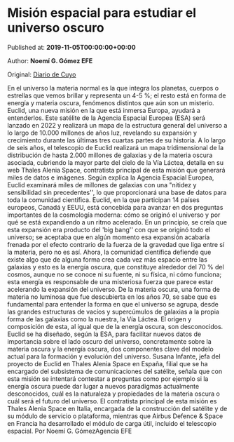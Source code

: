 
# Misión espacial para estudiar el universo oscuro

Published at: **2019-11-05T00:00:00+00:00**

Author: **Noemí G. Gómez EFE**

Original: [Diario de Cuyo](https://www.diariodecuyo.com.ar/columnasdeopinion/Mision-espacial-para-estudiar-el-universo-oscuro-20191104-0092.html)

En el universo la materia normal es la que integra los planetas, cuerpos o estrellas que vemos brillar y representa un 4-5 %; el resto está en forma de energía y materia oscura, fenómenos distintos que aún son un misterio. Euclid, una nueva misión en la que está inmersa Europa, ayudará a entenderlos.
Este satélite de la Agencia Espacial Europea (ESA) será lanzado en 2022 y realizará un mapa de la estructura general del universo a lo largo de 10.000 millones de años luz, revelando su expansión y crecimiento durante las últimas tres cuartas partes de su historia.
A lo largo de seis años, el telescopio de Euclid realizará un mapa tridimensional de la distribución de hasta 2.000 millones de galaxias y de la materia oscura asociada, cubriendo la mayor parte del cielo de la Vía Láctea, detalla en su web Thales Alenia Space, contratista principal de esta misión que generará miles de datos e imágenes.
Según explica la Agencia Espacial Europea, Euclid examinará miles de millones de galaxias con una "nitidez y sensibilidad sin precedentes'', lo que proporcionará una base de datos para toda la comunidad científica.
Euclid, en la que participan 14 países europeos, Canadá y EEUU, está concebida para avanzar en dos preguntas importantes de la cosmología moderna: cómo se originó el universo y por qué se está expandiendo a un ritmo acelerado.
En un principio, se creía que esta expansión era producto del 'big bang'' con que se originó todo el universo; se aceptaba que en algún momento esa expansión acabaría frenada por el efecto contrario de la fuerza de la gravedad que liga entre sí la materia, pero no es así.
Ahora, la comunidad científica defiende que existe algo que de alguna forma crea cada vez más espacio entre las galaxias y esto es la energía oscura, que constituye alrededor del 70 % del cosmos, aunque no se conoce ni su fuente, ni su física, ni cómo funciona; esta energía es responsable de una misteriosa fuerza que parece estar acelerando la expansión del universo.
De la materia oscura, una forma de materia no luminosa que fue descubierta en los años 70, se sabe que es fundamental para entender la forma en que el universo se agrupa, desde las grandes estructuras de vacíos y supercúmulos de galaxias a la propia forma de las galaxias como la nuestra, la Vía Láctea. El origen y composición de esta, al igual que de la energía oscura, son desconocidos.
Euclid se ha diseñado, según la ESA, para facilitar nuevos datos de importancia sobre el lado oscuro del universo, concretamente sobre la materia oscura y la energía oscura, dos componentes clave del modelo actual para la formación y evolución del universo.
Susana Infante, jefa del proyecto de Euclid en Thales Alenia Space en España, filial que se ha encargado del subsistema de comunicaciones del satélite, señala que con esta misión se intentará contestar a preguntas como por ejemplo si la energía oscura puede dar lugar a nuevos paradigmas actualmente desconocidos, cuál es la naturaleza y propiedades de la materia oscura o cuál será el futuro del universo.
El contratista principal de esta misión es Thales Alenia Space en Italia, encargada de la construcción del satélite y de su módulo de servicio o plataforma, mientras que Airbus Defence & Space en Francia ha desarrollado el módulo de carga útil, incluido el telescopio espacial.
Por Noemí G. GómezAgencia EFE
